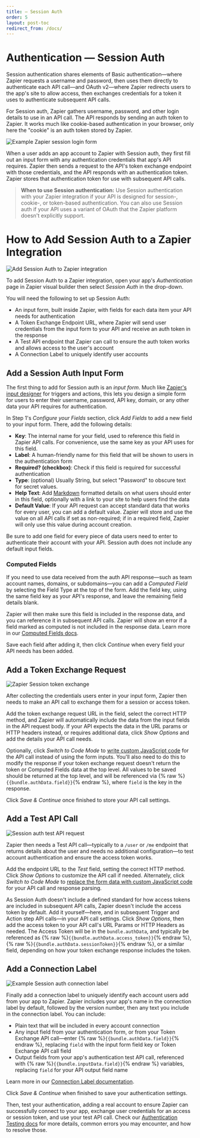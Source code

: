 ```yaml
---
title: — Session Auth
order: 5
layout: post-toc
redirect_from: /docs/
---
```


# Authentication — Session Auth

Session authentication shares elements of Basic authentication—where Zapier requests a username and password, then uses them directly to authenticate each API call—and OAuth v2—where Zapier redirects users to the app's site to allow access, then exchanges credentials for a token it uses to authenticate subsequent API calls.

For Session auth, Zapier gathers username, password, and other login details to use in an API call. The API responds by sending an auth token to Zapier. It works much like cookie-based authentication in your browser, only here the "cookie" is an auth token stored by Zapier.

![Example Zapier session login form](https://cdn.zapier.com/storage/photos/7c7092a2311cf217298cb3e3f5735385.png)

When a user adds an app account to Zapier with Session auth, they first fill out an input form with any authentication credentials that app's API requires. Zapier then sends a request to the API's token exchange endpoint with those credentials, and the API responds with an authentication token. Zapier stores that authentication token for use with subsequent API calls.

> **When to use Session authentication:** Use Session authentication with your Zapier integration if your API is designed for session-, cookie-, or token-based authentication. You can also use Session auth if your API uses a variant of OAuth that the Zapier platform doesn't explicitly support.

<a id="add"></a>
# How to Add Session Auth to a Zapier Integration

![Add Session Auth to Zapier integration](https://cdn.zapier.com/storage/photos/79ae883b7a164a0747d273f708f16c57.png)

To add Session Auth to a Zapier integration, open your app's _Authentication_ page in Zapier visual builder then select _Session Auth_ in the drop-down.

You will need the following to set up Session Auth:

- An input form, built inside Zapier, with fields for each data item your API needs for authentication
- A Token Exchange Endpoint URL, where Zapier will send user credentials from the input form to your API and receive an auth token in the response
- A Test API endpoint that Zapier can call to ensure the auth token works and allows access to the user's account
- A Connection Label to uniquely identify user accounts

<a id="form"></a>
## Add a Session Auth Input Form

The first thing to add for Session auth is an _input form_. Much like [Zapier's input designer](https://platform.zapier.com/docs/input-designer) for triggers and actions, this lets you design a simple form for users to enter their username, password, API key, domain, or any other data your API requires for authentication.

In Step 1's _Configure your Fields_ section, click _Add Fields_ to add a new field to your input form. There, add the following details:

- **Key**: The internal name for your field, used to reference this field in Zapier API calls. For convenience, use the same key as your API uses for this field.
- **Label**: A human-friendly name for this field that will be shown to users in the authentication form
- **Required? (checkbox)**: Check if this field is required for successful authentication
- **Type**: (optional) Usually String, but select "Password" to obscure text for secret values.
- **Help Text**: Add [Markdown](https://zapier.com/blog/beginner-ultimate-guide-markdown/) formatted details on what users should enter in this field, optionally with a link to your site to help users find the data
- **Default Value**: If your API request can accept standard data that works for every user, you can add a default value. Zapier will store and use the value on all API calls if set as non-required; if in a required field, Zapier will only use this value during account creation.

Be sure to add one field for every piece of data users need to enter to authenticate their account with your API. Session auth does not include any default input fields.

### Computed Fields

If you need to use data received from the auth API response—such as team account names, domains, or subdomains—you can add a _Computed Field_ by selecting the Field Type at the top of the form. Add the field key, using the same field key as your API's response, and leave the remaining field details blank.

Zapier will then make sure this field is included in the response data, and you can reference it in subsequent API calls. Zapier will show an error if a field marked as computed is not included in the response data. Learn more in our [Computed Fields docs](https://platform.zapier.com/docs/advanced#computed).

Save each field after adding it, then click _Continue_ when every field your API needs has been added.

<a id="access"></a>
## Add a Token Exchange Request

![Zapier Session token exchange](https://cdn.zapier.com/storage/photos/b3c2c104aceb7e83965708f26ef47da8.png)

After collecting the credentials users enter in your input form, Zapier then needs to make an API call to exchange them for a session or access token.

Add the token exchange request URL in the field, select the correct HTTP method, and Zapier will automatically include the data from the input fields in the API request body. If your API expects the data in the URL params or HTTP headers instead, or requires additional data, click _Show Options_ and add the details your API call needs.

Optionally, click _Switch to Code Mode_ to [write custom JavaScript code](./faq#how-does-code-mode-work) for the API call instead of using the form inputs. You'll also need to do this to modify the response if your token exchange request doesn't return the token or Computed Fields data at the top level. All values to be saved should be returned at the top level, and will be referenced via {% raw %}`{{bundle.authData.field}}`{% endraw %}, where `field` is the key in the response.

Click _Save & Continue_ once finished to store your API call settings.

<a id="test"></a>
## Add a Test API Call

![Session auth test API request](https://cdn.zapier.com/storage/photos/1eadc273b3bef2c1ab584f4412acd39a.png)

Zapier then needs a Test API call—typically to a `/user` or `/me` endpoint that returns details about the user and needs no additional configuration—to test account authentication and ensure the access token works.

Add the endpoint URL to the _Test_ field, setting the correct HTTP method. Click _Show Options_ to customize the API call if needed. Alternately, click _Switch to Code Mode_ to [replace the form data with custom JavaScript code](./faq#how-does-code-mode-work) for your API call and response parsing.

As Session Auth doesn't include a defined standard for how access tokens are included in subsequent API calls, Zapier doesn't include the access token by default. Add it yourself—here, and in subsequent Trigger and Action step API calls—in your API call settings. Click _Show Options_, then add the access token to your API call's URL Params or HTTP Headers as needed. The Access Token will be in the `bundle.authData`, and typically be referenced as {% raw %}`{{bundle.authData.access_token}}`{% endraw %}, {% raw %}`{{bundle.authData.sessionToken}}`{% endraw %}, or a similar field, depending on how your token exchange response includes the token.

<a id="label"></a>
## Add a Connection Label

![Example Session auth connection label](https://cdn.zapier.com/storage/photos/541510fff1e01b358f898b33f0ced5c2.png)

Finally add a connection label to uniquely identify each account users add from your app to Zapier. Zapier includes your app's name in the connection label by default, followed by the version number, then any text you include in the connection label. You can include:

- Plain text that will be included in every account connection
- Any input field from your authentication form, or from your Token Exchange API call—enter {% raw %}`{{bundle.authData.field}}`{% endraw %}, replacing `field` with the input form field key or Token Exchange API call field
- Output fields from your app's authentication test API call, referenced with {% raw %}`{{bundle.inputData.field}}`{% endraw %} variables, replacing `field` for your API output field name

Learn more in our [Connection Label documentation](https://platform.zapier.com/docs/auth#label).

Click _Save & Continue_ when finished to save your authentication settings.

Then, test your authentication, adding a real account to ensure Zapier can successfully connect to your app, exchange user credentials for an access or session token, and use your test API call. Check our [Authentication Testing docs](https://platform.zapier.com/docs/auth#test) for more details, common errors you may encounter, and how to resolve those.